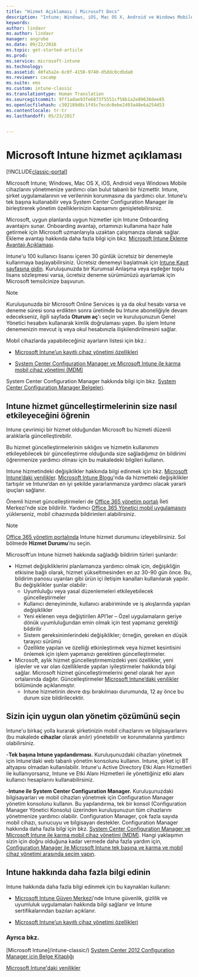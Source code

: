 ```yaml
---
title: "Hizmet Açıklaması | Microsoft Docs"
description: "Intune; Windows, iOS, Mac OS X, Android ve Windows Mobile cihazlarını yönetmenize yardımcı olan bulut tabanlı bir hizmettir."
keywords: 
author: lindavr
ms.author: lindavr
manager: angrobe
ms.date: 09/22/2016
ms.topic: get-started-article
ms.prod: 
ms.service: microsoft-intune
ms.technology: 
ms.assetid: 40fa5a2e-6c0f-4150-9740-d5ddc0cdbda0
ms.reviewer: cacamp
ms.suite: ems
ms.custom: intune-classic
ms.translationtype: Human Translation
ms.sourcegitcommit: 9ff1adae93fe6873f5551cf58b1a2e89638dee85
ms.openlocfilehash: c302189d8c1f45c7ecdc0ebe2493a48e6a254d53
ms.contentlocale: tr-tr
ms.lasthandoff: 05/23/2017


---
```


# <a name="microsoft-intune-service-description"></a>Microsoft Intune hizmet açıklaması

[!INCLUDE[classic-portal](../includes/classic-portal.md)]

Microsoft Intune; Windows, Mac OS X, iOS, Android veya Windows Mobile cihazlarını yönetmenize yardımcı olan bulut tabanlı bir hizmettir. Intune, şirket uygulamalarının ve verilerinin korunmasına da yardımcı olur. Intune’u tek başına kullanabilir veya System Center Configuration Manager ile birleştirerek yönetim özelliklerinizin kapsamını genişletebilirsiniz.

Microsoft, uygun planlarda uygun hizmetler için Intune Onboarding avantajını sunar. Onboarding avantajı, ortamınızı kullanıma hazır hale getirmek için Microsoft uzmanlarıyla uzaktan çalışmanıza olanak sağlar. Ekleme avantajı hakkında daha fazla bilgi için bkz. [Microsoft Intune Ekleme Avantajı Açıklaması](http://go.microsoft.com/fwlink/?LinkId=619281).

Intune'u 100 kullanıcı lisansı içeren 30 günlük ücretsiz bir denemeyle kullanmaya başlayabilirsiniz. Ücretsiz denemeyi başlatmak için [Intune Kayıt sayfasına gidin](https://www.microsoft.com/server-cloud/products/microsoft-intune/). Kuruluşunuzda bir Kurumsal Anlaşma veya eşdeğer toplu lisans sözleşmesi varsa, ücretsiz deneme sürümünüzü ayarlamak için Microsoft temsilcinize başvurun.

> [!NOTE]
> Kuruluşunuzda bir Microsoft Online Services iş ya da okul hesabı varsa ve deneme süresi sona erdikten sonra üretimde bu Intune aboneliğiyle devam edecekseniz, ilgili sayfada **Oturum aç**'ı seçin ve kuruluşunuzun Genel Yönetici hesabını kullanarak kimlik doğrulaması yapın. Bu işlem Intune denemenizin mevcut iş veya okul hesabınızla ilişkilendirilmesini sağlar.

Mobil cihazlarda yapabileceğiniz ayarların listesi için bkz.:

-   [Microsoft Intune’un kayıtlı cihaz yönetimi özellikleri](/intune-classic/get-started/mobile-device-management-capabilities-in-microsoft-intune)

-   [System Center Configuration Manager ve Microsoft Intune ile karma mobil cihaz yönetimi (MDM)](https://technet.microsoft.com/library/mt627883.aspx)

System Center Configuration Manager hakkında bilgi için bkz. [System Center Configuration Manager Belgeleri](https://technet.microsoft.com/library/mt346023.aspx).

## <a name="learn-how-intune-service-updates-affect-you"></a>Intune hizmet güncelleştirmelerinin size nasıl etkileyeceğini öğrenin
Intune çevrimiçi bir hizmet olduğundan Microsoft bu hizmeti düzenli aralıklarla güncelleştirebilir.

Bu hizmet güncelleştirmelerinin sıklığını ve hizmetin kullanımını etkileyebilecek bir güncelleştirme olduğunda size sağladığımız ön bildirimi öğrenmenize yardımcı olması için bu makaledeki bilgileri kullanın.

Intune hizmetindeki değişiklikler hakkında bilgi edinmek için bkz. [Microsoft Intune’daki yenilikler](/intune-classic/deploy-use/whats-new-in-microsoft-intune). [Microsoft Intune Blogu](http://blogs.technet.com/b/microsoftintune/)'nda da hizmetteki değişiklikler tartışılır ve Intune’dan en iyi şekilde yararlanmanıza yardımcı olacak yararlı ipuçları sağlanır.

Önemli hizmet güncelleştirmeleri de [Office 365 yönetim portalı](https://portal.office.com/Admin/Default.aspx) İleti Merkezi’nde size bildirilir. Yardımcı [Office 365 Yönetici mobil uygulamasını](https://support.office.com/article/Office-365-Admin-Mobile-App-e16f6421-2a1a-4142-bf9d-9846600a060a) yüklerseniz, mobil cihazınızda bildirimleri alabilirsiniz.

> [!NOTE]
> [Office 365 yönetim portalında](https://portal.office.com/Admin/Default.aspx) Intune hizmet durumunu izleyebilirsiniz. Sol bölmede **Hizmet Durumu**’nu seçin.  

Microsoft’un Intune hizmeti hakkında sağladığı bildirim türleri şunlardır:
-   Hizmet değişikliklerini planlamanıza yardımcı olmak için, değişikliğin etkisine bağlı olarak, hizmet yükseltmesinden en az 30-90 gün önce. Bu, bildirim panosu uyarıları gibi ürün içi iletişim kanalları kullanılarak yapılır. Bu değişiklikler şunlar olabilir:
    * Uyumluluğu veya yasal düzenlemeleri etkileyebilecek güncelleştirmeler
    * Kullanıcı deneyiminde, kullanıcı arabiriminde ve iş akışlarında yapılan değişiklikler
    * Yeni eklenen veya değiştirilen API’ler – Özel uygulamaların geriye dönük uyumluluğundan emin olmak için test yapmanız gerektiği bildirilir
    * Sistem gereksinimlerindeki değişiklikler; örneğin, gereken en düşük tarayıcı sürümü
    * Özellikte yapılan ve özelliği etkinleştirmek veya hizmet kesintisini önlemek için işlem yapmanızı gerektiren güncelleştirmeler.
-   Microsoft, aylık hizmet güncelleştirmemizdeki yeni özellikler, yeni işlevler ve var olan özelliklerde yapılan iyileştirmeler hakkında bilgi sağlar. Microsoft hizmet güncelleştirmelerini genel olarak her ayın ortalarında dağıtır. Güncelleştirmeler [Microsoft Intune’daki yenilikler](/intune-classic/deploy-use/whats-new-in-microsoft-intune) bölümünde açıklanmıştır.
    -   Intune hizmetinin devre dışı bırakılması durumunda, 12 ay önce bu durum size bildirilecektir.

## <a name="choose-the-management-solution-thats-right-for-you"></a>Sizin için uygun olan yönetim çözümünü seçin
Intune'u birkaç yolla kurarak şirketinizin mobil cihazlarını ve bilgisayarlarını (bu makalede **cihazlar** olarak anılır) yönetebilir ve korunmalarına yardımcı olabilirsiniz.

-**Tek başına Intune yapılandırması.** Kuruluşunuzdaki cihazları yönetmek için Intune’daki web tabanlı yönetim konsolunu kullanın. Intune, şirket içi BT altyapısı olmadan kullanılabilir. Intune'u Active Directory Etki Alanı Hizmetleri ile kullanıyorsanız, Intune ve Etki Alanı Hizmetleri ile yönettiğiniz etki alanı kullanıcı hesaplarını kullanabilirsiniz.

-**Intune ile System Center Configuration Manager.** Kuruluşunuzdaki bilgisayarları ve mobil cihazları yönetmek için Configuration Manager yönetim konsolunu kullanın. Bu yapılandırma, tek bir konsol (Configuration Manager Yönetici Konsolu) üzerinden kuruluşunuzun tüm cihazlarını yönetmenize yardımcı olabilir. Configuration Manager, çok fazla sayıda mobil cihazı, sunucuyu ve bilgisayarı destekler. Configuration Manager hakkında daha fazla bilgi için bkz. [System Center Configuration Manager ve Microsoft Intune ile karma mobil cihaz yönetimi (MDM)](https://technet.microsoft.com/library/mt627883.aspx). Hangi yaklaşımın sizin için doğru olduğuna kadar vermede daha fazla yardım için, [Configuration Manager ile Microsoft Intune tek başına ve karma ve mobil cihaz yönetimi arasında seçim yapın](https://technet.microsoft.com/library/mt706478.aspx).


## <a name="learn-more-about-intune"></a>Intune hakkında daha fazla bilgi edinin
Intune hakkında daha fazla bilgi edinmek için bu kaynakları kullanın:

- [Microsoft Intune Güven Merkezi](https://www.microsoft.com/server-cloud/products/intune-trust-center/)'nde Intune güvenlik, gizlilik ve uyumluluk uygulamaları hakkında bilgi sağlanır ve Intune sertifikalarından bazıları açıklanır.

- [Microsoft Intune’un kayıtlı cihaz yönetimi özellikleri](/intune-classic/get-started/mobile-device-management-capabilities-in-microsoft-intune)

### <a name="see-also"></a>Ayrıca bkz.
[Microsoft Intune]/intune-classic/) [System Center 2012 Configuration Manager için Belge Kitaplığı](https://technet.microsoft.com/library/gg682041.aspx)

[Microsoft Intune'daki yenilikler](/intune-classic/deploy-use/whats-new-in-microsoft-intune)

